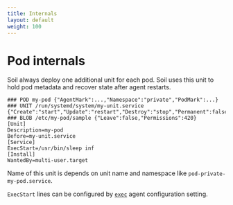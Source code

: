```yaml
---
title: Internals
layout: default
weight: 100
---
```


# Pod internals

Soil always deploy one additional unit for each pod. Soil uses this unit to hold pod metadata and recover state after agent restarts.

```
### POD my-pod {"AgentMark":...,"Namespace":"private","PodMark":...}
### UNIT /run/systemd/system/my-unit.service {"Create":"start","Update":"restart","Destroy":"stop","Permanent":false}
### BLOB /etc/my-pod/sample {"Leave":false,"Permissions":420}
[Unit]
Description=my-pod
Before=my-unit.service 
[Service]
ExecStart=/usr/bin/sleep inf
[Install]
WantedBy=multi-user.target
```

Name of this unit is depends on unit name and namespace like `pod-private-my-pod.service`.
 
`ExecStart` lines can be configured by [`exec`]({{site.baseurl}}/agent/configuration) agent configuration setting.